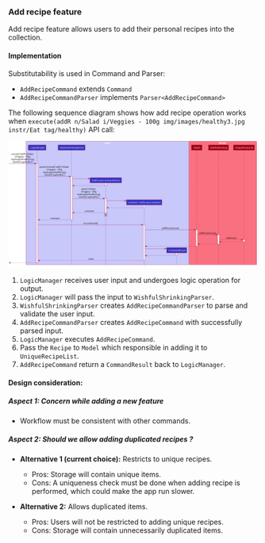### Add recipe feature

Add recipe feature allows users to add their personal recipes into the collection.

#### Implementation
Substitutability is used in Command and Parser:
* `AddRecipeCommand` extends `Command`
* `AddRecipeCommandParser` implements `Parser<AddRecipeCommand>`

The following sequence diagram shows how add recipe operation works when `execute(addR n/Salad i/Veggies - 100g img/images/healthy3.jpg instr/Eat tag/healthy)` API call:

![AddRecipeSequenceDiagram](../images/AddRecipeSequence.png)

1. `LogicManager` receives user input and undergoes logic operation for output.
1. `LogicManager` will pass the input to `WishfulShrinkingParser`.
1. `WishfulShrinkingParser` creates `AddRecipeCommandParser` to parse and validate the user input.
1. `AddRecipeCommandParser` creates `AddRecipeCommand` with successfully parsed input.
1. `LogicManager` executes `AddRecipeCommand`.
1. Pass the `Recipe` to `Model` which responsible in adding it to `UniqueRecipeList`.
1. `AddRecipeCommand` return a `CommandResult` back to `LogicManager`.

#### Design consideration:
##### Aspect 1: Concern while adding a new feature
* Workflow must be consistent with other commands.
##### Aspect 2: Should we allow adding duplicated recipes ?
* **Alternative 1 (current choice):** Restricts to unique recipes.
  * Pros: Storage will contain unique items.
  * Cons: A uniqueness check must be done when adding recipe is performed, which could make the app run slower.

* **Alternative 2:** Allows duplicated items.
  * Pros: Users will not be restricted to adding unique recipes.
  * Cons: Storage will contain unnecessarily duplicated items.
